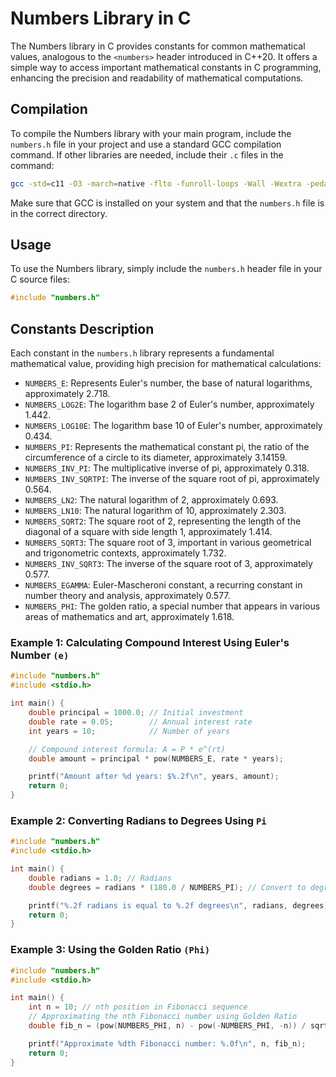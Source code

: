 # Numbers Library in C

The Numbers library in C provides constants for common mathematical values, analogous to the `<numbers>` header introduced in C++20. It offers a simple way to access important mathematical constants in C programming, enhancing the precision and readability of mathematical computations.

## Compilation

To compile the Numbers library with your main program, include the `numbers.h` file in your project and use a standard GCC compilation command. If other libraries are needed, include their `.c` files in the command:

```bash
gcc -std=c11 -O3 -march=native -flto -funroll-loops -Wall -Wextra -pedantic -s -o main ./main.c 
```

Make sure that GCC is installed on your system and that the `numbers.h` file is in the correct directory.

## Usage

To use the Numbers library, simply include the `numbers.h` header file in your C source files:

```c
#include "numbers.h"
```

## Constants Description

Each constant in the `numbers.h` library represents a fundamental mathematical value, providing high precision for mathematical calculations:

- `NUMBERS_E`: Represents Euler's number, the base of natural logarithms, approximately 2.718.
- `NUMBERS_LOG2E`: The logarithm base 2 of Euler's number, approximately 1.442.
- `NUMBERS_LOG10E`: The logarithm base 10 of Euler's number, approximately 0.434.
- `NUMBERS_PI`: Represents the mathematical constant pi, the ratio of the circumference of a circle to its diameter, approximately 3.14159.
- `NUMBERS_INV_PI`: The multiplicative inverse of pi, approximately 0.318.
- `NUMBERS_INV_SQRTPI`: The inverse of the square root of pi, approximately 0.564.
- `NUMBERS_LN2`: The natural logarithm of 2, approximately 0.693.
- `NUMBERS_LN10`: The natural logarithm of 10, approximately 2.303.
- `NUMBERS_SQRT2`: The square root of 2, representing the length of the diagonal of a square with side length 1, approximately 1.414.
- `NUMBERS_SQRT3`: The square root of 3, important in various geometrical and trigonometric contexts, approximately 1.732.
- `NUMBERS_INV_SQRT3`: The inverse of the square root of 3, approximately 0.577.
- `NUMBERS_EGAMMA`: Euler-Mascheroni constant, a recurring constant in number theory and analysis, approximately 0.577.
- `NUMBERS_PHI`: The golden ratio, a special number that appears in various areas of mathematics and art, approximately 1.618.

### Example 1: Calculating Compound Interest Using Euler's Number `(e)`

```c
#include "numbers.h"
#include <stdio.h>

int main() {
    double principal = 1000.0; // Initial investment
    double rate = 0.05;        // Annual interest rate
    int years = 10;            // Number of years

    // Compound interest formula: A = P * e^(rt)
    double amount = principal * pow(NUMBERS_E, rate * years);

    printf("Amount after %d years: $%.2f\n", years, amount);
    return 0;
}
```

### Example 2: Converting Radians to Degrees Using `Pi`

```c
#include "numbers.h"
#include <stdio.h>

int main() {
    double radians = 1.0; // Radians
    double degrees = radians * (180.0 / NUMBERS_PI); // Convert to degrees

    printf("%.2f radians is equal to %.2f degrees\n", radians, degrees);
    return 0;
}
```

### Example 3: Using the Golden Ratio `(Phi)`

```c
#include "numbers.h"
#include <stdio.h>

int main() {
    int n = 10; // nth position in Fibonacci sequence
    // Approximating the nth Fibonacci number using Golden Ratio
    double fib_n = (pow(NUMBERS_PHI, n) - pow(-NUMBERS_PHI, -n)) / sqrt(5);

    printf("Approximate %dth Fibonacci number: %.0f\n", n, fib_n);
    return 0;
}
```
